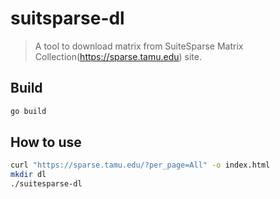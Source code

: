 # suitsparse-dl
> A tool to download matrix from SuiteSparse Matrix Collection(https://sparse.tamu.edu) site.

## Build
```bash
go build
```

## How to use
```bash
curl "https://sparse.tamu.edu/?per_page=All" -o index.html
mkdir dl
./suitesparse-dl
```
